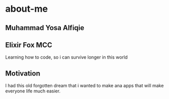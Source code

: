 # about-me

## Muhammad Yosa Alfiqie
## Elixir Fox MCC
Learning how to code, so i can survive longer in this world

## Motivation
I had this old forgotten dream that i wanted to make ana apps that will make everyone life much easier.


